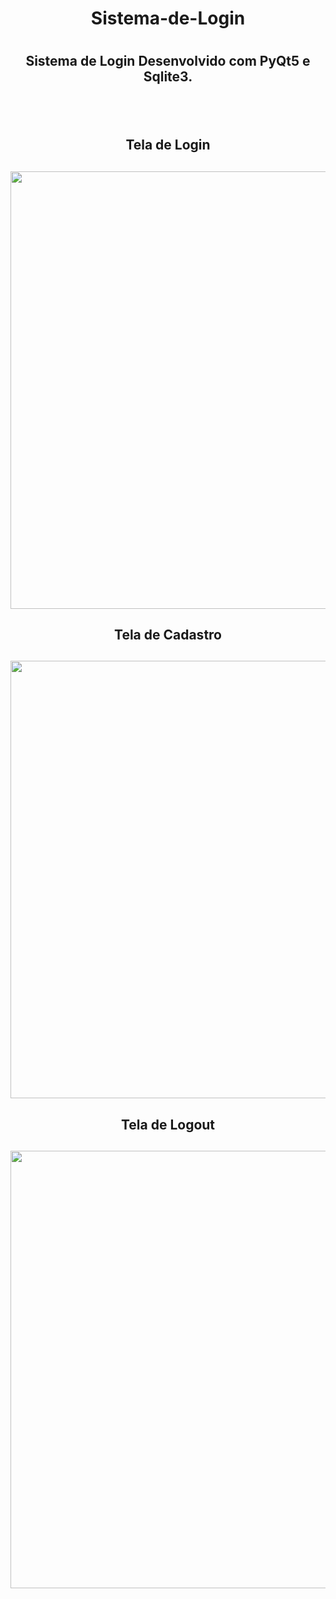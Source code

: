 # <h1 align="center">Sistema-de-Login<h1>
  
<h2 align="center">Sistema de Login Desenvolvido com PyQt5 e Sqlite3.<h2>
<br>
<h2 align="center">Tela de Login<h2>
<div align="center">
<img src="https://user-images.githubusercontent.com/63606619/131741226-65015be7-d7a6-47fa-a70b-17ee63ea61b9.PNG" width="700px" />
</div>
<h2 align="center">Tela de Cadastro<h2>  
<div align="center">
<img src="https://user-images.githubusercontent.com/63606619/131741415-ddb8baf5-df88-401d-81fd-ad94b5ce4e45.PNG" width="700px" />
</div>
<h2 align="center">Tela de Logout<h2>
<div align="center">
<img src="https://user-images.githubusercontent.com/63606619/131741625-592c7dd5-18a9-47ce-aa80-5c32f32226dd.PNG" width="700px" />
</div>
